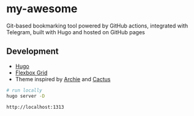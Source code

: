 # my-awesome

Git-based bookmarking tool powered by GitHub actions, integrated with Telegram, built with Hugo and hosted on GitHub pages

## Development

* [Hugo](https://gohugo.io/documentation)
* [Flexbox Grid](http://flexboxgrid.com)
* Theme inspired by [Archie](https://github.com/athul/archie) and [Cactus](https://github.com/monkeyWzr/hugo-theme-cactus)

```bash
# run locally
hugo server -D

http://localhost:1313
```

<!--

TODO:
* sanitize tags [a-zA-Z0-0_-/]
* path vs tag
* tag: name/type:auto/custom/path-folder ???
* exclude `source:telegram` tag
* add tag count in `/tags` page
* add pagination in `/tag` page
* in homepage group and list by `path` (folder): show only the first N (configurable) without pagination ordered by timestamp
* add `/path` page: list all items in that page with pagination
* site config to color tags
* autogenerated tags from url
* action auto-update workflow to keep in sync

https://blog.bitsrc.io/13-css-ui-grid-systems-and-libraries-for-2018-5918104cb591
https://github.com/spech66/hugo-best-practices
https://github.com/rwxrob/hugo-tutorial-link-data-to-type
https://www.jakewiesler.com/blog/hugo-taxonomies
https://www.kiroule.com/article/add-series-taxonomy-to-hugo-theme

https://github.com/gohugoio/hugo/issues/140
https://cyrillschumacher.com/2014/12/21/data-driven-content-with-gohugo.io
https://github.com/kidsil/hugo-data-to-pages

https://stackoverflow.com/questions/5014632/how-can-i-parse-a-yaml-file-from-a-linux-shell-script

---

# offline

hugo v0.84.0+extended linux/amd64 BuildDate=2021-06-18T22:58:08Z
ERROR 2021/06/22 09:09:01 Failed to get JSON resource "https://api.twitter.com/1/statuses/oembed.json?id=877500564405444608&dnt=false": Get "https://api.twitter.com/1/statuses/oembed.json?id=877500564405444608&dnt=false": dial tcp: lookup api.twitter.com: Temporary failure in name resolution
If you feel that this should not be logged as an ERROR, you can ignore it by adding this to your site config:
ignoreErrors = ["error-remote-getjson"]
Built in 75 ms
Error: Error building site: logged 1 error(s)

-->
